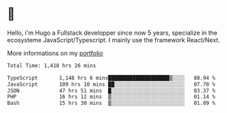 # 👋 

Hello, i'm Hugo a Fullstack developper since now 5 years, specialize in the ecosysteme JavaScript/Typescript. I mainly use the framework React/Next.

More informations on my [portfolio](https://hcampos.fr)

<!--START_SECTION:waka-->

```txt
Total Time: 1,418 hrs 26 mins

TypeScript       1,148 hrs 6 mins████████████████████▒░░░░   80.94 %
JavaScript       109 hrs 10 mins ██░░░░░░░░░░░░░░░░░░░░░░░   07.70 %
JSON             47 hrs 51 mins  █░░░░░░░░░░░░░░░░░░░░░░░░   03.37 %
PHP              16 hrs 12 mins  ▒░░░░░░░░░░░░░░░░░░░░░░░░   01.14 %
Bash             15 hrs 30 mins  ▒░░░░░░░░░░░░░░░░░░░░░░░░   01.09 %
```

<!--END_SECTION:waka-->
